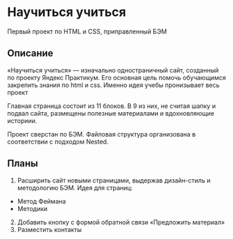 # Научиться учиться
Первый проект по HTML и CSS, приправленный БЭМ

## Описание

«Научиться учиться» — изначально одностраничный сайт, созданный по проекту Яндекс Практикум. Его основная цель помочь обучающимся закрепить знания по html и css. Именно идея учебы пронизывает весь проект

Главная страница состоит из 11 блоков. В 9 из них, не считая шапку и подвал сайта, размещены полезные материалами и вдохновляющие историии.

Проект сверстан по БЭМ. Файловая структура организована в соответствии с подходом Nested.

## Планы

1. Расширить сайт новыми страницами, выдержав дизайн-стиль и методологию БЭМ. Идея для страниц:
  * Метод Феймана
  * Методики
2. Добавить кнопку с формой обратной связи «Предложить материал»
3. Разместить контакты

